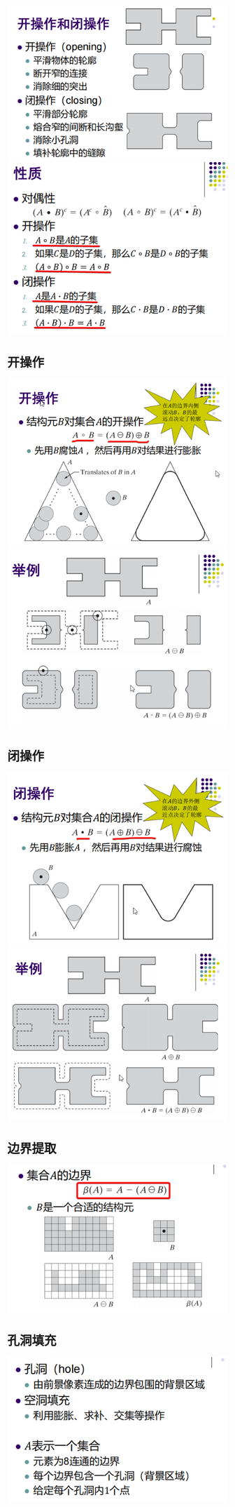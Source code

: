 ![](../photo/Pasted%20image%2020240709181240.png)
![](../photo/Pasted%20image%2020240709185025.png)

# 开操作
![](../photo/Pasted%20image%2020240709182424.png)
![](../photo/Pasted%20image%2020240709183839.png)

# 闭操作
![](../photo/Pasted%20image%2020240709182518.png)
![](../photo/Pasted%20image%2020240709184442.png)
# 边界提取
![](../photo/Pasted%20image%2020240709190148.png)
# 孔洞填充
![](../photo/Pasted%20image%2020240709190319.png)
